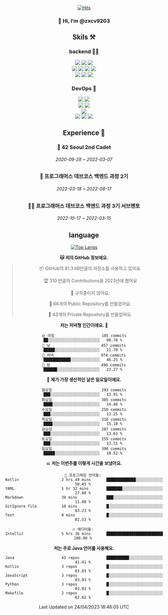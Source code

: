<div align="center">

[![Hits](https://hits.seeyoufarm.com/api/count/incr/badge.svg?url=https%3A%2F%2Fgithub.com%2Fzxcv9203%2Fhit-counter&count_bg=%23FF7272&title_bg=%23324C2E&icon=codeigniter.svg&icon_color=%23DD5B5B&title=%EB%B0%A9%EB%AC%B8%EC%9E%90&edge_flat=false)](https://hits.seeyoufarm.com)
  
### 👋 Hi, I’m @zxcv9203

## Skils ⚒️
### backend 🧑‍💻
  
<img src="https://img.shields.io/badge/Java-FF6600?style=flat-square&logo=buymeacoffee&logoColor=white"/>
<img src="https://img.shields.io/badge/Go-0099FF?style=flat-square&logo=go&logoColor=white"/>
<img src="https://img.shields.io/badge/Kotlin-7F52FF?style=flat-square&logo=kotlin&logoColor=white"/>
  
  
<br />
  
<img src="https://img.shields.io/badge/Spring-339933?style=flat-square&logo=Spring&logoColor=white"/>
<img src="https://img.shields.io/badge/Spring Boot-339933?style=flat-square&logo=Spring Boot&logoColor=white"/>
<img src="https://img.shields.io/badge/Spring Security-339933?style=flat-square&logo=Spring Security&logoColor=white"/>
  
<img src="https://img.shields.io/badge/Spring Data JPA-339933?style=flat-square&logo=Hibernate&logoColor=white"/>

<br />
  
  <img src="https://img.shields.io/badge/mysql-0099FF?style=flat-square&logo=mysql&logoColor=white"/>
  <img src="https://img.shields.io/badge/mariadb-0099FF?style=flat-square&logo=mariadb&logoColor=white"/>
  <img src="https://img.shields.io/badge/mongoDB-47A248?style=flat-square&logo=mongodb&logoColor=white"/>
  
  
### DevOps 🚀
  
  <img src="https://img.shields.io/badge/docker-2496ED?style=flat-square&logo=docker&logoColor=white"/>
  <img src="https://img.shields.io/badge/kubernetes-326CE5?style=flat-square&logo=kubernetes&logoColor=white"/>
  
  <br />
  
  <img src="https://img.shields.io/badge/Github Actions-2088FF?style=flat-square&logo=githubactions&logoColor=white"/>
  <img src="https://img.shields.io/badge/Jenkins-D24939?style=flat-square&logo=jenkins&logoColor=white"/>
  
  
  <br />
  <img src="https://img.shields.io/badge/terraform-7B42BC?style=flat-square&logo=terraform&logoColor=white"/>
  
  <br />
  <img src="https://img.shields.io/badge/Amazon AWS-232F3E?style=flat-square&logo=Amazon AWS&logoColor=white"/>

  <img src="https://img.shields.io/badge/GCP-4285F4?style=flat-square&logo=googlecloud&logoColor=white"/>
  <img src="https://img.shields.io/badge/NCP-03C75A?style=flat-square&logo=naver&logoColor=white"/>
  
  
  
## Experience 🏃
  
### 🏫 42 Seoul 2nd Cadet
  ###### 2020-09-28 ~ 2022-03-07
  
### 🏫 프로그래머스 데브코스 백엔드 과정 2기 
  ###### 2022-03-18 ~ 2022-08-17
  
### 🧑‍🏫 프로그래머스 데브코스 백엔드 과정 3기 서브멘토 
  ###### 2022-10-17 ~ 2022-03-15

## language

[![Top Langs](https://github-readme-stats.vercel.app/api/top-langs/?username=zxcv9203&hide=html&exclude_repo=zxcv9203.github.io,golB&theme=grate-gatsby)](https://github.com/zxcv9203/github-readme-stats)
  
<!--START_SECTION:waka-->
**🐱 저의 GitHub 정보에요.** 

> 📦 GitHub의 81.3 kB만큼의 저장소를 사용하고 있어요. 
 > 
> 🏆 310 만큼의 Contributions을 2023년에 했어요
 > 
> 🚫 구직중이지 않아요.
 > 
> 📜 66개의 Public Repository를 만들었어요. 
 > 
> 🔑 43개의 Private Repository를 만들었어요. 
 > 
**저는 저녁형 인간이에요. 🦉** 

```text
🌞 아침                     185 commits         ██░░░░░░░░░░░░░░░░░░░░░░░   08.78 % 
🌆 낮　                     457 commits         █████░░░░░░░░░░░░░░░░░░░░   21.70 % 
🌃 저녁                     974 commits         ████████████░░░░░░░░░░░░░   46.25 % 
🌙 밤　                     490 commits         ██████░░░░░░░░░░░░░░░░░░░   23.27 % 
```
📅 **제가 가장 생산적인 날은 일요일이에요.** 

```text
월요일                      293 commits         ███░░░░░░░░░░░░░░░░░░░░░░   13.91 % 
화요일                      305 commits         ████░░░░░░░░░░░░░░░░░░░░░   14.48 % 
수요일                      258 commits         ███░░░░░░░░░░░░░░░░░░░░░░   12.25 % 
목요일                      318 commits         ████░░░░░░░░░░░░░░░░░░░░░   15.10 % 
금요일                      287 commits         ███░░░░░░░░░░░░░░░░░░░░░░   13.63 % 
토요일                      255 commits         ███░░░░░░░░░░░░░░░░░░░░░░   12.11 % 
일요일                      390 commits         █████░░░░░░░░░░░░░░░░░░░░   18.52 % 
```


📊 **저는 이번주를 이렇게 시간을 보냈어요.** 

```text
💬 프로그래밍 언어들: 
Kotlin                   2 hrs 49 mins       █████████████░░░░░░░░░░░░   50.45 % 
YAML                     1 hr 32 mins        ███████░░░░░░░░░░░░░░░░░░   27.60 % 
Markdown                 39 mins             ███░░░░░░░░░░░░░░░░░░░░░░   11.80 % 
GitIgnore file           10 mins             █░░░░░░░░░░░░░░░░░░░░░░░░   03.23 % 
Text                     8 mins              █░░░░░░░░░░░░░░░░░░░░░░░░   02.53 % 

🔥 에디터들: 
IntelliJ                 5 hrs 36 mins       █████████████████████████   100.00 % 
```

**저는 주로 Java 언어를 사용해요.** 

```text
Java                     41 repos            ██████████░░░░░░░░░░░░░░░   41.41 % 
Kotlin                   3 repos             █░░░░░░░░░░░░░░░░░░░░░░░░   03.03 % 
JavaScript               3 repos             █░░░░░░░░░░░░░░░░░░░░░░░░   03.03 % 
Python                   3 repos             █░░░░░░░░░░░░░░░░░░░░░░░░   03.03 % 
Makefile                 2 repos             █░░░░░░░░░░░░░░░░░░░░░░░░   02.02 % 
```




 Last Updated on 24/04/2023 18:46:05 UTC
<!--END_SECTION:waka-->
  
</div>


